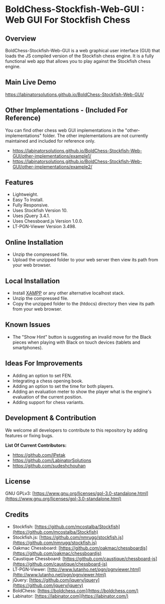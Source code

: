 # BoldChess-Stockfish-Web-GUI : Web GUI For Stockfish Chess


## Overview

BoldChess-Stockfish-Web-GUI is a web graphical user interface (GUI) that loads the JS compiled version of the Stockfish chess engine. It is a fully functional web app that allows you to play against the Stockfish chess engine.


## Main Live Demo

https://labinatorsolutions.github.io/BoldChess-Stockfish-Web-GUI/


## Other Implementations - (Included For Reference)

You can find other chess web GUI implementations in the "other-implementations" folder. The other implementations are not currently maintained and included for reference only.

- https://labinatorsolutions.github.io/BoldChess-Stockfish-Web-GUI/other-implementations/example1/
- https://labinatorsolutions.github.io/BoldChess-Stockfish-Web-GUI/other-implementations/example2/


## Features

- Lightweight.
- Easy To Install.
- Fully Responsive.
- Uses Stockfish Version 10.
- Uses jQuery 3.4.1.
- Uses Chessboard.js Version 1.0.0.
- LT-PGN-Viewer Version 3.498.


## Online Installation

- Unzip the compressed file.
- Upload the unzipped folder to your web server then view its path from your web browser.


## Local Installation

- Install [XAMPP](https://www.apachefriends.org/index.html) or any other alternative localhost stack.
- Unzip the compressed file.
- Copy the unzipped folder to the (htdocs) directory then view its path from your web browser.


## Known Issues

- The "Show Hint" button is suggesting an invalid move for the Black pieces when playing with Black on touch devices (tablets and smartphones).


## Ideas For Improvements

- Adding an option to set FEN.
- Integrating a chess opening book.
- Adding an option to set the time for both players.
- Adding an evaluation meter to show the player what is the engine's evaluation of the current position.
- Adding support for chess variants.


## Development & Contribution

We welcome all developers to contribute to this repository by adding features or fixing bugs.

**List Of Current Contributors:**
- https://github.com/IPetak
- https://github.com/LabinatorSolutions
- https://github.com/sudeshchouhan


## License

GNU GPLv3: [https://www.gnu.org/licenses/gpl-3.0-standalone.html](https://www.gnu.org/licenses/gpl-3.0-standalone.html)


## Credits

- Stockfish: [https://github.com/mcostalba/Stockfish](https://github.com/mcostalba/Stockfish)
- Stockfish.js: [https://github.com/nmrugg/stockfish.js](https://github.com/nmrugg/stockfish.js)
- Oakmac Chessboard: [https://github.com/oakmac/chessboardjs](https://github.com/oakmac/chessboardjs)
- Caustique Chessboard: [https://github.com/caustique/chessboard-js](https://github.com/caustique/chessboard-js)
- LT-PGN-Viewer: [http://www.lutanho.net/pgn/pgnviewer.html](http://www.lutanho.net/pgn/pgnviewer.html)
- jQuery: [https://github.com/jquery/jquery](https://github.com/jquery/jquery)
- BoldChess: [https://boldchess.com](https://boldchess.com/)
- Labinator: [https://labinator.com](https://labinator.com/)
